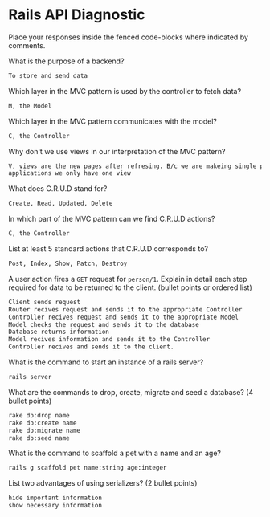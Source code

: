 # Rails API Diagnostic

Place your responses inside the fenced code-blocks where indicated by comments.

What is the purpose of a backend?

```bash
To store and send data
```

Which layer in the MVC pattern is used by the controller to fetch data?

```bash
M, the Model
```

Which layer in the MVC pattern communicates with the model?

```bash
C, the Controller
```

Why don't we use views in our interpretation of the MVC pattern?

```bash
V, views are the new pages after refresing. B/c we are makeing single page
applications we only have one view
```

What does C.R.U.D stand for?

```bash
Create, Read, Updated, Delete
```

In which part of the MVC pattern can we find C.R.U.D actions?

```bash
C, the Controller
```

List at least 5 standard actions that C.R.U.D corresponds to?

```bash
Post, Index, Show, Patch, Destroy
```

A user action fires a `GET` request for `person/1`. Explain in detail each step
required for data to be returned to the client. (bullet points or ordered list)

```bash
Client sends request
Router recives request and sends it to the appropriate Controller
Controller recives request and sends it to the appropriate Model
Model checks the request and sends it to the database
Database returns information
Model recives information and sends it to the Controller
Controller recives and sends it to the client.
```

What is the command to start an instance of a rails server?

```bash
rails server
```

What are the commands to drop, create, migrate and seed a database? (4 bullet
points)

```bash
rake db:drop name
rake db:create name
rake db:migrate name
rake db:seed name
```

What is the command to scaffold a pet with a name and an age?

```bash
rails g scaffold pet name:string age:integer
```

List two advantages of using serializers? (2 bullet points)

```bash
hide important information
show necessary information
```
